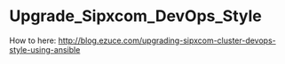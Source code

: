 # Upgrade_Sipxcom_DevOps_Style
How to here: http://blog.ezuce.com/upgrading-sipxcom-cluster-devops-style-using-ansible

